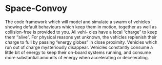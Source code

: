# Space-Convoy
The code framework which will model and simulate a swarm of vehicles showing default behaviours which keep them in motion, together as well as collision-free is provided to you. All vehi- cles have a local “charge” to keep them “alive”. For physical reasons yet unknown, the vehicles replenish their charge to full by passing “energy globes” in close proximity. Vehicles which run out of charge mysteriously disappear. Vehicles constantly consume a little bit of energy to keep their on-board systems running, and consume more substantial amounts of energy when accelerating or decelerating.
